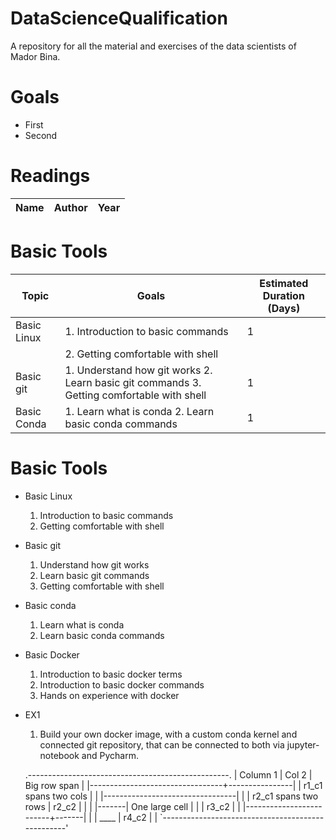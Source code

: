 # DataScienceQualification
A repository for all the material and exercises of the data scientists of Mador Bina.

# Goals
- First
- Second

# Readings
| Name | Author | Year |
| ------------- | ------------- | ------------- |

# Basic Tools
| Topic  | Goals | Estimated Duration (Days) |
| ------------- | ------------- | ------------- |
| Basic Linux  | 1. Introduction to basic commands | 1 |
|              | 2. Getting comfortable with shell |   |
| Basic git  | 1. Understand how git works 2. Learn basic git commands 3. Getting comfortable with shell  | 1 |
| Basic Conda | 1. Learn what is conda 2. Learn basic conda commands | 1 |




# Basic Tools
- Basic Linux
  1. Introduction to basic commands
  2. Getting comfortable with shell
- Basic git
  1. Understand how git works
  2. Learn basic git commands
  3. Getting comfortable with shell
- Basic conda
  1. Learn what is conda
  2. Learn basic conda commands
- Basic Docker
  1. Introduction to basic docker terms
  2. Introduction to basic docker commands
  3. Hands on experience with docker
- EX1
  1. Build your own docker image, with a custom conda kernel and connected git repository, that can be connected to both via jupyter-notebook and Pycharm.


    .--------------------------------------------------.
    |        Column 1         | Col 2 |  Big row span  |
    |---------------------------------+----------------|
    |      r1_c1 spans two cols       |                |
    |---------------------------------|                |
    |  r2_c1 spans two rows   | r2_c2 |                |
    |                         |-------| One large cell |
    |                         | r3_c2 |                |
    |-------------------------+-------|                |
    |          ____           | r4_c2 |                |
    `--------------------------------------------------'
    
    
    
